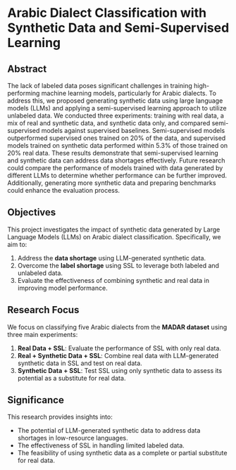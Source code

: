 # Arabic Dialect Classification with Synthetic Data and Semi-Supervised Learning

## Abstract 

The lack of labeled data poses significant challenges in training high-performing machine learning models, particularly for Arabic dialects. To address this, we proposed generating synthetic data using large language models (LLMs) and applying a semi-supervised learning approach to utilize unlabeled data. We conducted three experiments: training with real data, a mix of real and synthetic data, and synthetic data only, and compared semi-supervised models against supervised baselines. Semi-supervised models outperformed supervised ones trained on 20\% of the data, and supervised models trained on synthetic data performed within 5.3\% of those trained on 20\% real data. These results demonstrate that semi-supervised learning and synthetic data can address data shortages effectively. Future research could compare the performance of models trained with data generated by different LLMs to determine whether performance can be further improved. Additionally, generating more synthetic data and preparing benchmarks could enhance the evaluation process.

## Objectives
This project investigates the impact of synthetic data generated by Large Language Models (LLMs) on Arabic dialect classification. Specifically, we aim to:
1. Address the **data shortage** using LLM-generated synthetic data.
2. Overcome the **label shortage** using SSL to leverage both labeled and unlabeled data.
3. Evaluate the effectiveness of combining synthetic and real data in improving model performance.

## Research Focus
We focus on classifying five Arabic dialects from the **MADAR dataset** using three main experiments:
1. **Real Data + SSL**: Evaluate the performance of SSL with only real data.
2. **Real + Synthetic Data + SSL**: Combine real data with LLM-generated synthetic data in SSL and test on real data.
3. **Synthetic Data + SSL**: Test SSL using only synthetic data to assess its potential as a substitute for real data.



## Significance
This research provides insights into:
- The potential of LLM-generated synthetic data to address data shortages in low-resource languages.
- The effectiveness of SSL in handling limited labeled data.
- The feasibility of using synthetic data as a complete or partial substitute for real data.

